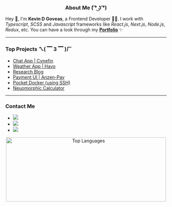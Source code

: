 <h3 align="center">
   About Me ( ͡° ͜ʖ ͡°)
</h3>

Hey 👋, I'm **Kevin D Goveas**, a Frontend Developer 🧑‍💻. I work with *Typescript*, *SCSS* and *Javascript* frameworks like *React.js*, *Next.js*, *Node.js*, *Redux*, etc.
You can have a look through my **[Portfolio](https://kanae-portfolio.vercel.app/)** ✨

---

### Top Projects ㄟ( ▔ 3 ▔ )ㄏ

- [Chat App | Cynefin](https://github.com/kevkanae/Chat-App) 
- [Weather App | Havo](https://github.com/kevkanae/havo-weather-app)
- [Research Blog](https://github.com/kevkanae/BloggerWeb)
- [Payment UI | Anzen-Pay](https://github.com/kevkanae/anzen-pay)
- [Pocket Docker (using SSH)](https://github.com/kevkanae/pocket_docker)
- [Neuomorphic Calculator](https://github.com/kevkanae/Flutter-Calculator)

---

### Contact Me

- <a href="mailto:kevdanngovead@gmail.com"><img src="https://img.shields.io/badge/Gmail-D14836?style=for-the-badge&logo=gmail&logoColor=white"></a>
- <a href="https://www.linkedin.com/in/kevkanae"><img src="https://img.shields.io/badge/LinkedIn-0077B5?style=for-the-badge&logo=linkedin&logoColor=white"></a>
- <a href="https://twitter.com/kevkanae"><img src="https://img.shields.io/badge/Twitter-%231DA1F2.svg?style=for-the-badge&logo=Twitter&logoColor=white"></a>
<p align="center">
   <img src="https://github-readme-stats.vercel.app/api/top-langs/?username=kevkanae&layout=compact&hide=html" alt="Top Languages"  width="500" height="200" />
</p>
